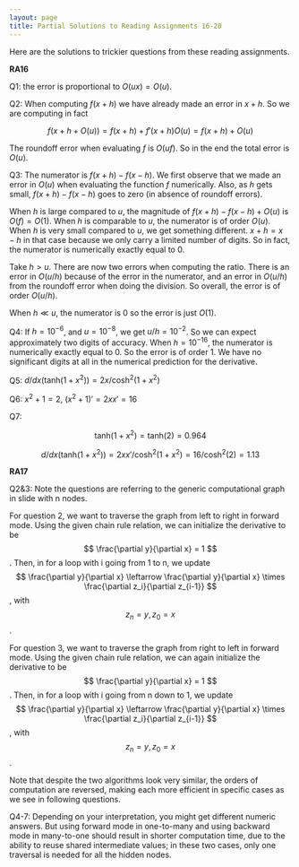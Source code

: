 ```yaml
---
layout: page
title: Partial Solutions to Reading Assignments 16-20
---
```


Here are the solutions to trickier questions from these reading assignments.

**RA16**

Q1: the error is proportional to $O(ux) = O(u)$.

Q2: When computing $f(x+h)$ we have already made an error in $x+h$. So we are computing in fact

$$f(x+h + O(u)) = f(x+h) + f'(x+h) O(u) = f(x+h) + O(u)$$

The roundoff error when evaluating $f$ is $O(uf)$. So in the end the total error is $O(u)$.

Q3: The numerator is $f(x+h) - f(x-h)$. We first observe that we made an error in $O(u)$ when evaluating the function $f$ numerically. Also, as $h$ gets small, $f(x+h) - f(x-h)$ goes to zero (in absence of roundoff errors). 

When $h$ is large compared to $u$, the magnitude of $f(x+h) - f(x-h) + O(u)$ is $O(f) = O(1)$. When $h$ is comparable to $u$, the numerator is of order $O(u)$. When $h$ is very small compared to $u$, we get something different. $x+h = x-h$ in that case because we only carry a limited number of digits. So in fact, the numerator is numerically exactly equal to 0.

Take $h>u$. There are now two errors when computing the ratio. There is an error in $O(u/h)$ because of the error in the numerator, and an error in $O(u/h)$ from the roundoff error when doing the division. So overall, the error is of order $O(u/h)$.

When $h \ll u$, the numerator is 0 so the error is just $O(1)$.

Q4: If $h= 10^{-6}$, and $u=10^{-8}$, we get $u/h = 10^{-2}$. So we can expect approximately two digits of accuracy. When $h = 10^{-16}$, the numerator is numerically exactly equal to 0. So the error is of order 1. We have no significant digits at all in the numerical prediction for the derivative.

Q5: $d/dx (\text{tanh}(1+x^2)) = 2x / \text{cosh}^2(1+x^2)$

Q6: $x^2+1 = 2$, $(x^2+1)' = 2xx' = 16$

Q7: 

$$\text{tanh}(1+x^2) = \text{tanh}(2) = 0.964$$

$$d/dx (\text{tanh}(1+x^2)) = 2xx' / \text{cosh}^2(1+x^2) = 16/\text{cosh}^2(2) = 1.13$$

**RA17**

Q2&3: Note the questions are referring to the generic computational graph in slide with n nodes.

For question 2, we want to traverse the graph from left to right in forward mode. Using the given chain rule relation, we can initialize the derivative to be $$ \frac{\partial y}{\partial x} = 1 $$. Then, in for a loop with i going from 1 to n, we update  $$ \frac{\partial y}{\partial x} \leftarrow \frac{\partial y}{\partial x} \times \frac{\partial z_i}{\partial z_{i-1}} $$, with $$ z_n = y, z_0 = x $$. 

For question 3, we want to traverse the graph from right to left in forward mode. Using the given chain rule relation, we can again initialize the derivative to be $$ \frac{\partial y}{\partial x} = 1 $$. Then, in for a loop with i going from n down to 1, we update  $$ \frac{\partial y}{\partial x} \leftarrow \frac{\partial y}{\partial x} \times \frac{\partial z_i}{\partial z_{i-1}} $$, with $$ z_n = y, z_0 = x $$.

Note that despite the two algorithms look very similar, the orders of computation are reversed, making each more efficient in specific cases as we see in following questions.

Q4-7: Depending on your interpretation, you might get different numeric answers. But using forward mode in one-to-many and using backward mode in many-to-one should result in shorter computation time, due to the ability to reuse shared intermediate values; in these two cases, only one traversal is needed for all the hidden nodes. 